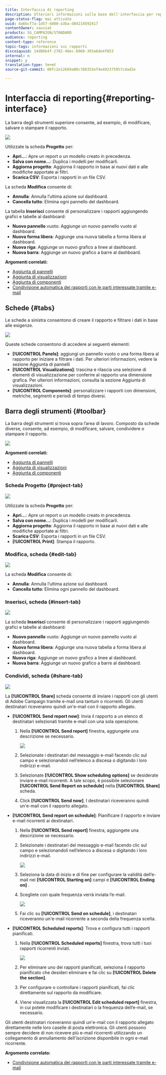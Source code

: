 ```yaml
---
title: Interfaccia di reporting
description: Ulteriori informazioni sulla base dell'interfaccia per report dinamici e su come navigare tra le varie schede e menu.
page-status-flag: mai attivato
uuid: da6bcf7a-1d57-4d00-a3ba-d84214592417
contentOwner: sauviat
products: SG_CAMPAIGN/STANDARD
audience: reporting
content-type: reference
topic-tags: informazioni sui rapporti
discoiquuid: 14d86b4f-2782-48ec-8968-393a6de4f853
internal: n
snippet: y
translation-type: tm+mt
source-git-commit: 00fc2e12669a00c788355ef4e492375957cdad2e

---
```



# Interfaccia di reporting{#reporting-interface}

La barra degli strumenti superiore consente, ad esempio, di modificare, salvare o stampare il rapporto.

![](assets/dynamic_report_toolbar.png)

Utilizzate la scheda **Progetto** per:

* **Apri...**: Apre un report o un modello creato in precedenza.
* **Salva con nome...**: Duplica i modelli per modificarli.
* **Aggiorna progetto**: Aggiorna il rapporto in base ai nuovi dati e alle modifiche apportate ai filtri.
* **Scarica CSV**: Esporta i rapporti in un file CSV.

La scheda **Modifica** consente di:

* **Annulla**: Annulla l’ultima azione sul dashboard.
* **Cancella tutto**: Elimina ogni pannello del dashboard.

La tabella **Inserisci** consente di personalizzare i rapporti aggiungendo grafici e tabelle al dashboard:

* **Nuovo pannello** vuoto: Aggiunge un nuovo pannello vuoto al dashboard.
* **Nuova forma libera**: Aggiunge una nuova tabella a forma libera al dashboard.
* **Nuova riga**: Aggiunge un nuovo grafico a linee al dashboard.
* **Nuova barra**: Aggiunge un nuovo grafico a barre al dashboard.

**Argomenti correlati:**

* [Aggiunta di pannelli](../../reporting/using/adding-panels.md)
* [Aggiunta di visualizzazioni](../../reporting/using/adding-visualizations.md)
* [Aggiunta di componenti](../../reporting/using/adding-components.md)
* [Condivisione automatica dei rapporti con le parti interessate tramite e-mail](https://helpx.adobe.com/campaign/kb/simplify-campaign-management.html#Reportandshareinsightswithallstakeholders)

## Schede {#tabs}

Le schede a sinistra consentono di creare il rapporto e filtrare i dati in base alle esigenze.

![](assets/dynamic_report_interface.png)

Queste schede consentono di accedere ai seguenti elementi:

* **[!UICONTROL Panels]**: aggiungi un pannello vuoto o una forma libera al rapporto per iniziare a filtrare i dati. Per ulteriori informazioni, vedere la sezione Aggiunta di pannelli
* **[!UICONTROL Visualizations]**: trascina e rilascia una selezione di elementi di visualizzazione per conferire al rapporto una dimensione grafica. Per ulteriori informazioni, consulta la sezione Aggiunta di visualizzazioni.
* **[!UICONTROL Components]**: personalizzare i rapporti con dimensioni, metriche, segmenti e periodi di tempo diversi.

## Barra degli strumenti {#toolbar}

La barra degli strumenti si trova sopra l’area di lavoro. Composto da schede diverse, consente, ad esempio, di modificare, salvare, condividere o stampare il rapporto.

![](assets/dynamic_report_toolbar.png)

**Argomenti correlati:**

* [Aggiunta di pannelli](../../reporting/using/adding-panels.md)
* [Aggiunta di visualizzazioni](../../reporting/using/adding-visualizations.md)
* [Aggiunta di componenti](../../reporting/using/adding-components.md)

### Scheda Progetto {#project-tab}

![](assets/tab_project.png)

Utilizzate la scheda **Progetto** per:

* **Apri...**: Apre un report o un modello creato in precedenza.
* **Salva con nome...**: Duplica i modelli per modificarli.
* **Aggiorna progetto**: Aggiorna il rapporto in base ai nuovi dati e alle modifiche apportate ai filtri.
* **Scarica CSV**: Esporta i rapporti in un file CSV.
* **[!UICONTROL Print]**: Stampa il rapporto.

### Modifica, scheda {#edit-tab}

![](assets/tab_edit.png)

La scheda **Modifica** consente di:

* **Annulla**: Annulla l’ultima azione sul dashboard.
* **Cancella tutto**: Elimina ogni pannello del dashboard.

### Inserisci, scheda {#insert-tab}

![](assets/tab_insert.png)

La scheda **Inserisci** consente di personalizzare i rapporti aggiungendo grafici e tabelle al dashboard:

* **Nuovo pannello** vuoto: Aggiunge un nuovo pannello vuoto al dashboard.
* **Nuova forma libera**: Aggiunge una nuova tabella a forma libera al dashboard.
* **Nuova riga**: Aggiunge un nuovo grafico a linee al dashboard.
* **Nuova barra**: Aggiunge un nuovo grafico a barre al dashboard.

### Condividi, scheda {#share-tab}

![](assets/tab_share_1.png)

La **[!UICONTROL Share]** scheda consente di inviare i rapporti con gli utenti di Adobe Campaign tramite e-mail una tantum o ricorrenti. Gli utenti destinatari riceveranno quindi un'e-mail con il rapporto allegato.

* **[!UICONTROL Send report now]**: Invia il rapporto a un elenco di destinatari selezionati tramite e-mail con una sola operazione.

   1. Nella **[!UICONTROL Send report]** finestra, aggiungete una descrizione se necessario.

      ![](assets/tab_share_4.png)

   1. Selezionate i destinatari del messaggio e-mail facendo clic sul campo e selezionandoli nell’elenco a discesa o digitando i loro indirizzi e-mail.
   1. Selezionate **[!UICONTROL Show scheduling options]** se desiderate inviare e-mail ricorrenti. A tale scopo, è possibile selezionare **[!UICONTROL Send Report on schedule]** nella **[!UICONTROL Share]** scheda.
   1. Click **[!UICONTROL Send now]**. I destinatari riceveranno quindi un'e-mail con il rapporto allegato.

* **[!UICONTROL Send report on schedule]**: Pianificare il rapporto e inviare e-mail ricorrenti ai destinatari.

   1. Nella **[!UICONTROL Send report]** finestra, aggiungete una descrizione se necessario.
   1. Selezionate i destinatari del messaggio e-mail facendo clic sul campo e selezionandoli nell’elenco a discesa o digitando i loro indirizzi e-mail.

      ![](assets/tab_share_5.png)

   1. Seleziona la data di inizio e di fine per configurare la validità dell’e-mail nei **[!UICONTROL Starting on]** campi e **[!UICONTROL Ending on]** .
   1. Scegliete con quale frequenza verrà inviata l’e-mail.

      ![](assets/tab_share_2.png)

   1. Fai clic su **[!UICONTROL Send on schedule]**, i destinatari riceveranno un'e-mail ricorrente a seconda della frequenza scelta.

* **[!UICONTROL Scheduled reports]**: Trova e configura tutti i rapporti pianificati.

   1. Nella **[!UICONTROL Scheduled reports]** finestra, trova tutti i tuoi rapporti ricorrenti inviati.

      ![](assets/tab_share_3.png)

   1. Per eliminare uno dei rapporti pianificati, seleziona il rapporto pianificato che desideri eliminare e fai clic su **[!UICONTROL Delete the section]**.
   1. Per configurare o controllare i rapporti pianificati, fai clic direttamente sul rapporto da modificare.
   1. Viene visualizzata la **[!UICONTROL Edit scheduled report]** finestra, in cui potete modificare i destinatari o la frequenza dell’e-mail, se necessario.

Gli utenti destinatari riceveranno quindi un'e-mail con il rapporto allegato direttamente nelle loro caselle di posta elettronica. Gli utenti possono sempre decidere di non ricevere più e-mail ricorrenti utilizzando un collegamento di annullamento dell'iscrizione disponibile in ogni e-mail ricorrente.

**Argomento correlato:**

* [Condivisione automatica dei rapporti con le parti interessate tramite e-mail](https://helpx.adobe.com/campaign/kb/simplify-campaign-management.html#Reportandshareinsightswithallstakeholders)
